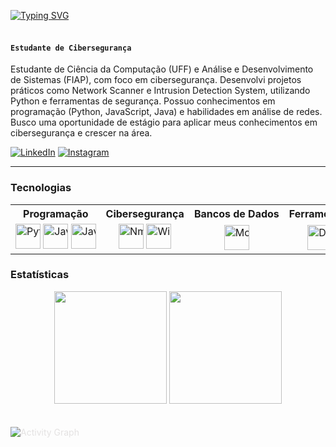 
<!-- Banner animado com Typing SVG -->
<!-- Exibe uma mensagem de boas-vindas animada com efeito de digitação -->

[![Typing SVG](https://readme-typing-svg.demolab.com/?color=00bfbf&size=35&center=true&vCenter=true&width=1000&lines=Hello+World!;+My+Name+is+Hugo+Melo;I+study+Computer+Science;Welcome!+:%29)](https://git.io/typing-svg) 
<br>
<br>
<!-- Título principal -->
#### **`Estudante de Cibersegurança`**

<!-- Descrição profissional -->
Estudante de Ciência da Computação (UFF) e Análise e Desenvolvimento de Sistemas (FIAP), com foco em cibersegurança. Desenvolvi projetos práticos como Network Scanner e Intrusion Detection System, utilizando Python e ferramentas de segurança. Possuo conhecimentos em programação (Python, JavaScript, Java) e habilidades em análise de redes. Busco uma oportunidade de estágio para aplicar meus conhecimentos em cibersegurança e crescer na área.

<!-- Links para redes sociais e GitHub -->
<p align="left">
  <a href="https://www.linkedin.com/in/hugolmelo/">
    <img alt="LinkedIn" src="https://img.shields.io/badge/LinkedIn-0077B5?style=for-the-badge&logo=linkedin&logoColor=white"/></a>
  <a href="https://www.instagram.com/hugouleo/">
    <img alt="Instagram" src="https://img.shields.io/badge/Instagram-E4405F?style=for-the-badge&logo=instagram&logoColor=white"/></a>
</p>

<!-- Linha horizontal para separar seções -->
---

<!-- Seção de Tecnologias -->
### Tecnologias

<table style="border: none; width: 100%;">
  <tr>
    <th style="white-space: nowrap; border: none; width: 16.67%;">Programação</th>
    <th style="white-space: nowrap; border: none; width: 16.67%;">Cibersegurança</th>
    <th style="white-space: nowrap; border: none; width: 16.67%;">Bancos de Dados</th>
    <th style="white-space: nowrap; border: none; width: 16.67%;">Ferramentas</th>
    <th style="white-space: nowrap; border: none; width: 16.67%;">Versionamento</th>
    <th style="white-space: nowrap; border: none; width: 16.67%;">Editores</th>
  </tr>
  <tr>
    <td align="center" style="white-space: nowrap; width: 16.67%;">
      <img title="Python" src="https://cdn.jsdelivr.net/gh/devicons/devicon@latest/icons/python/python-original.svg" width="40px" />
      <img title="JavaScript" src="https://cdn.jsdelivr.net/gh/devicons/devicon@latest/icons/javascript/javascript-original.svg" width="40px" />
      <img title="Java" src="https://cdn.jsdelivr.net/gh/devicons/devicon@latest/icons/java/java-original.svg" width="40px" />
    </td>
    <td align="center" style="white-space: nowrap; border: none; width: 16.67%;">
      <img title="Nmap" src="https://cdn.jsdelivr.net/gh/devicons/devicon@latest/icons/linux/linux-original.svg" width="40px" />
      <img title="Wireshark" src="https://cdn.jsdelivr.net/gh/devicons/devicon@latest/icons/linux/linux-original.svg" width="40px" />
    </td>
    <td align="center" style="white-space: nowrap; border: none; width: 16.67%;">
      <img title="MongoDB" src="https://cdn.jsdelivr.net/gh/devicons/devicon@latest/icons/mongodb/mongodb-original.svg" width="40px" />
    </td>
    <td align="center" style="white-space: nowrap; border: none; width: 16.67%;">
      <img title="Docker" src="https://cdn.jsdelivr.net/gh/devicons/devicon@latest/icons/docker/docker-original.svg" width="40px" />
    </td>
    <td align="center" style="white-space: nowrap; border: none; width: 16.67%;">
      <img title="Git" src="https://cdn.jsdelivr.net/gh/devicons/devicon@latest/icons/git/git-original.svg" width="40px" />
      <img title="GitHub" src="https://cdn.jsdelivr.net/gh/devicons/devicon@latest/icons/github/github-original.svg" width="40px" />
    </td>
    <td align="center" style="white-space: nowrap; border: none; width: 16.67%;">
      <img title="VSCode" src="https://cdn.jsdelivr.net/gh/devicons/devicon@latest/icons/vscode/vscode-original.svg" width="40px" />
    </td>
  </tr>
</table>

<!-- Seção de Estatísticas do GitHub -->
### Estatísticas

<p align="center">
  <img height="180" src="https://github-readme-stats.vercel.app/api?username=DevHgL&show_icons=true&theme=tokyonight&include_all_commits=true&locale=pt-br" />
  <img height="180" src="https://github-readme-stats.vercel.app/api/top-langs/?username=DevHgL&theme=tokyonight&layout=compact&custom_title=Tecnologias" />
</p>

<!-- Gráfico de atividades do GitHub -->
<p>
  <img 
    style="margin: 20px 0; border: 10px; color: E4E2E2;" 
    alt="Activity Graph" 
    src="https://github-readme-activity-graph.vercel.app/graph?username=DevHgL&bg_color=1A1B27&color=6DA7F2&line=BB94F2&point=3BB4A7&area=true" 
  />
</p>
